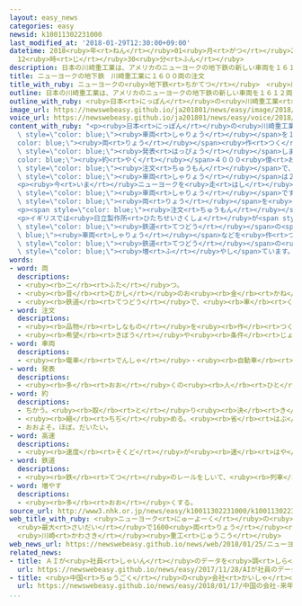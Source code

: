 ```yaml
---
layout: easy_news
categories: easy
newsid: k10011302231000
last_modified_at: '2018-01-29T12:30:00+09:00'
datetime: 2018<ruby>年<rt>ねん</rt></ruby>01<ruby>月<rt>がつ</rt></ruby>29<ruby>日<rt>にち</rt></ruby>
  12<ruby>時<rt>じ</rt></ruby>30<ruby>分<rt>ふん</rt></ruby>
description: 日本の川崎重工業は、アメリカのニューヨークの地下鉄の新しい車両を１６１２両作ることになったと発表しました。
title: ニューヨークの地下鉄　川崎重工業に１６００両の注文
title_with_ruby: ニューヨークの<ruby>地下鉄<rt>ちかてつ</rt></ruby>　<ruby>川崎重工業<rt>かわさきじゅうこうぎょう</rt></ruby>に１６００<ruby>両<rt>りょう</rt></ruby>の<ruby>注文<rt>ちゅうもん</rt></ruby>
outline: 日本の川崎重工業は、アメリカのニューヨークの地下鉄の新しい車両を１６１２両作ることになったと発表しました。
outline_with_ruby: <ruby>日本<rt>にっぽん</rt></ruby>の<ruby>川崎重工業<rt>かわさきじゅうこうぎょう</rt></ruby>は、アメリカのニューヨークの<ruby>地下鉄<rt>ちかてつ</rt></ruby>の<ruby>新<rt>あたら</rt></ruby>しい<ruby>車両<rt>しゃりょう</rt></ruby>を１６１２<ruby>両<rt>りょう</rt></ruby><ruby>作<rt>つく</rt></ruby>ることになったと<ruby>発表<rt>はっぴょう</rt></ruby>しました。
image_url: https://newswebeasy.github.io/ja201801/news/easy/image/2018/01/29/k10011302231000.jpg
voice_url: https://newswebeasy.github.io/ja201801/news/easy/voice/2018/01/29/k10011302231000.mp3
content_with_ruby: "<p><ruby>日本<rt>にっぽん</rt></ruby>の<ruby>川崎重工業<rt>かわさきじゅうこうぎょう</rt></ruby>は、アメリカのニューヨークの<ruby>地下鉄<rt>ちかてつ</rt></ruby>の<ruby>新<rt>あたら</rt></ruby>しい<span\
  \ style=\"color: blue;\"><ruby>車両<rt>しゃりょう</rt></ruby></span>を１６１２<span style=\"\
  color: blue;\"><ruby>両<rt>りょう</rt></ruby></span><ruby>作<rt>つく</rt></ruby>ることになったと<span\
  \ style=\"color: blue;\"><ruby>発表<rt>はっぴょう</rt></ruby></span>しました。<span style=\"\
  color: blue;\"><ruby>約<rt>やく</rt></ruby></span>４０００<ruby>億<rt>おく</rt></ruby><ruby>円<rt>えん</rt></ruby>の<span\
  \ style=\"color: blue;\"><ruby>注文<rt>ちゅうもん</rt></ruby></span>で、<ruby>作<rt>つく</rt></ruby>った<span\
  \ style=\"color: blue;\"><ruby>車両<rt>しゃりょう</rt></ruby></span>は２０２０<ruby>年<rt>ねん</rt></ruby>から<ruby>届<rt>とど</rt></ruby>けます。</p>\n\
  <p><ruby>今<rt>いま</rt></ruby>ニューヨークを<ruby>走<rt>はし</rt></ruby>っている<ruby>地下鉄<rt>ちかてつ</rt></ruby>も、３０％が<ruby>川崎重工業<rt>かわさきじゅうこうぎょう</rt></ruby>が<ruby>作<rt>つく</rt></ruby>った<span\
  \ style=\"color: blue;\"><ruby>車両<rt>しゃりょう</rt></ruby></span>です。<ruby>今<rt>いま</rt></ruby>までに２２００<span\
  \ style=\"color: blue;\"><ruby>両<rt>りょう</rt></ruby></span>を<ruby>届<rt>とど</rt></ruby>けました。</p>\n\
  <p><span style=\"color: blue;\"><ruby>注文<rt>ちゅうもん</rt></ruby></span>をもらうために、<ruby>川崎重工業<rt>かわさきじゅうこうぎょう</rt></ruby>は<ruby>中国<rt>ちゅうごく</rt></ruby>の<ruby>会社<rt>かいしゃ</rt></ruby>などと<ruby>競争<rt>きょうそう</rt></ruby>して、<ruby>経験<rt>けいけん</rt></ruby>や<ruby>技術<rt>ぎじゅつ</rt></ruby>で<ruby>勝<rt>か</rt></ruby>ちました。</p>\n\
  <p>イギリスでは<ruby>日立製作所<rt>ひたちせいさくしょ</rt></ruby>が<span style=\"color: blue;\"><ruby>高速<rt>こうそく</rt></ruby></span><span\
  \ style=\"color: blue;\"><ruby>鉄道<rt>てつどう</rt></ruby></span>の<span style=\"color:\
  \ blue;\"><ruby>車両<rt>しゃりょう</rt></ruby></span>などを<ruby>作<rt>つく</rt></ruby>っていて、<ruby>日本<rt>にっぽん</rt></ruby>の<ruby>会社<rt>かいしゃ</rt></ruby>は<ruby>世界<rt>せかい</rt></ruby>で<span\
  \ style=\"color: blue;\"><ruby>鉄道<rt>てつどう</rt></ruby></span>の<ruby>仕事<rt>しごと</rt></ruby>を<span\
  \ style=\"color: blue;\"><ruby>増<rt>ふ</rt></ruby>やし</span>ています。</p>\n<p></p>\n<p></p>"
words:
- word: 両
  descriptions:
  - <ruby><rb>二</rb><rt>ふた</rt></ruby>つ。
  - <ruby><rb>昔</rb><rt>むかし</rt></ruby>のお<ruby><rb>金</rb><rt>かね</rt></ruby>の<ruby><rb>単位</rb><rt>たんい</rt></ruby>。
  - <ruby><rb>鉄道</rb><rt>てつどう</rt></ruby>で、<ruby><rb>車</rb><rt>くるま</rt></ruby>を<ruby><rb>数</rb><rt>かぞ</rt></ruby>えることば。
- word: 注文
  descriptions:
  - <ruby><rb>品物</rb><rt>しなもの</rt></ruby>を<ruby><rb>作</rb><rt>つく</rt></ruby>らせたり、<ruby><rb>届</rb><rt>とど</rt></ruby>けさせたりすること。
  - <ruby><rb>希望</rb><rt>きぼう</rt></ruby>や<ruby><rb>条件</rb><rt>じょうけん</rt></ruby>を<ruby><rb>出</rb><rt>だ</rt></ruby>すこと。
- word: 車両
  descriptions:
  - <ruby><rb>電車</rb><rt>でんしゃ</rt></ruby>・<ruby><rb>自動車</rb><rt>じどうしゃ</rt></ruby>などのこと。また、その<ruby><rb>一台</rb><rt>いちだい</rt></ruby><ruby><rb>一台</rb><rt>いちだい</rt></ruby>。
- word: 発表
  descriptions:
  - <ruby><rb>多</rb><rt>おお</rt></ruby>くの<ruby><rb>人</rb><rt>ひと</rt></ruby>に<ruby><rb>広</rb><rt>ひろ</rt></ruby>く<ruby><rb>知</rb><rt>し</rt></ruby>らせること。
- word: 約
  descriptions:
  - ちかう。<ruby><rb>取</rb><rt>と</rt></ruby>り<ruby><rb>決</rb><rt>き</rt></ruby>める。
  - <ruby><rb>縮</rb><rt>ちぢ</rt></ruby>める。<ruby><rb>省</rb><rt>はぶ</rt></ruby>く。<ruby><rb>簡単</rb><rt>かんたん</rt></ruby>にする。
  - おおよそ。ほぼ。だいたい。
- word: 高速
  descriptions:
  - <ruby><rb>速度</rb><rt>そくど</rt></ruby>が<ruby><rb>速</rb><rt>はや</rt></ruby>いこと。
- word: 鉄道
  descriptions:
  - <ruby><rb>鉄</rb><rt>てつ</rt></ruby>のレールをしいて、<ruby><rb>列車</rb><rt>れっしゃ</rt></ruby>や<ruby><rb>電車</rb><rt>でんしゃ</rt></ruby>を<ruby><rb>走</rb><rt>はし</rt></ruby>らせる<ruby><rb>交通機関</rb><rt>こうつうきかん</rt></ruby>。<ruby><rb>日本</rb><rt>にっぽん</rt></ruby>では、１８７２<ruby><rb>年</rb><rt>ねん</rt></ruby>（<ruby><rb>明治</rb><rt>めいじ</rt></ruby>５<ruby><rb>年</rb><rt>ねん</rt></ruby>）に<ruby><rb>東京</rb><rt>とうきょう</rt></ruby>の<ruby><rb>新橋</rb><rt>しんばし</rt></ruby>と<ruby><rb>横浜</rb><rt>よこはま</rt></ruby>の<ruby><rb>間</rb><rt>あいだ</rt></ruby>に<ruby><rb>初</rb><rt>はじ</rt></ruby>めて<ruby><rb>開通</rb><rt>かいつう</rt></ruby>した。
- word: 増やす
  descriptions:
  - <ruby><rb>多</rb><rt>おお</rt></ruby>くする。
source_url: http://www3.nhk.or.jp/news/easy/k10011302231000/k10011302231000.html
web_title_with_ruby: <ruby>ニューヨーク<rt>にゅーよーく</rt></ruby>の<ruby>地下鉄<rt>ちかてつ</rt></ruby><ruby>車両<rt>しゃりょう</rt></ruby>
  <ruby>最大<rt>さいだい</rt></ruby>で1600<ruby>両<rt>りょう</rt></ruby><ruby>余<rt>よ</rt></ruby><ruby>受注<rt>じゅちゅう</rt></ruby>
  <ruby>川崎<rt>かわさき</rt></ruby><ruby>重工<rt>じゅうこう</rt></ruby>
web_news_url: https://newswebeasy.github.io/news/web/2018/01/25/ニューヨークの地下鉄車両-最大で1600両余受注-川崎重工
related_news:
- title: ＡＩが<ruby>社員<rt>しゃいん</rt></ruby>のデータを<ruby>調<rt>しら</rt></ruby>べて<ruby>仕事<rt>しごと</rt></ruby>に<ruby>合<rt>あ</rt></ruby>った<ruby>人<rt>ひと</rt></ruby>を<ruby>選<rt>えら</rt></ruby>ぶ
  url: https://newswebeasy.github.io/news/easy/2017/11/28/AIが社員のデータを調べて仕事に合った人を選ぶ
- title: <ruby>中国<rt>ちゅうごく</rt></ruby>の<ruby>会社<rt>かいしゃ</rt></ruby>　<ruby>来年<rt>らいねん</rt></ruby>アメリカで<ruby>車<rt>くるま</rt></ruby>を<ruby>売<rt>う</rt></ruby>り<ruby>始<rt>はじ</rt></ruby>める<ruby>計画<rt>けいかく</rt></ruby>を<ruby>発表<rt>はっぴょう</rt></ruby>
  url: https://newswebeasy.github.io/news/easy/2018/01/17/中国の会社-来年アメリカで車を売り始める計画を発表
...
```


